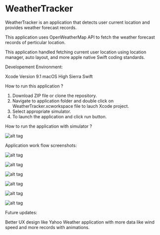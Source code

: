 # WeatherTracker

WeatherTracker is an application that detects user current location and provides weather forecast records.

This application uses OpenWeatherMap API to fetch the weather forecast records of perticular location.

This application handled fetching current user location using location manager, auto layout, and more apple native Swift coding standards.

Developement Environment:

Xcode Version 9.1
macOS High Sierra
Swift

How to run this application ?

1.  Download ZIP file or clone the repository.
2.  Navigate to application folder and double click on WeatherTracker.xcworkspace file to lauch Xcode project.
3.  Select appropriate simulator.
4.  To launch the application and click run button.

How to run the application with simulator ?

![alt tag](https://github.com/shivsuthanmhub/WeatherTracker/blob/master/WeatherTracker/Screenshots/Simulator_Test.png)

Application work flow screenshots:

![alt tag](https://github.com/shivsuthanmhub/WeatherTracker/blob/master/WeatherTracker/Screenshots/Launch_Screen.png)

![alt tag](https://github.com/shivsuthanmhub/WeatherTracker/blob/master/WeatherTracker/Screenshots/Screen_1.png)

![alt tag](https://github.com/shivsuthanmhub/WeatherTracker/blob/master/WeatherTracker/Screenshots/Screen_2.png)

![alt tag](https://github.com/shivsuthanmhub/WeatherTracker/blob/master/WeatherTracker/Screenshots/Screen_3.png)

![alt tag](https://github.com/shivsuthanmhub/WeatherTracker/blob/master/WeatherTracker/Screenshots/Screen_4.png)

![alt tag](https://github.com/shivsuthanmhub/WeatherTracker/blob/master/WeatherTracker/Screenshots/Screen_5.png)

Future updates:

Better UX design like Yahoo Weather application with more data like wind speed and more records with animations.
